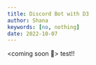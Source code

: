 ```yaml
---
title: Discord Bot with D3
author: Shana
keywords: [no, nothing]
date: 2022-10-07
---
```


<coming soon 🚧>
test!!


